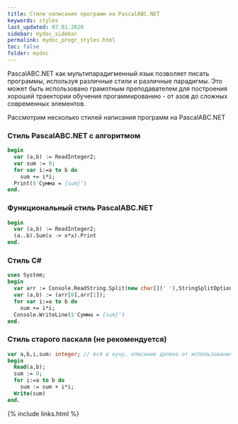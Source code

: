 ```yaml
---
title: Стили написания программ на PascalABC.NET
keywords: styles
last_updated: 07.01.2020
sidebar: mydoc_sidebar
permalink: mydoc_progr_styles.html
toc: false
folder: mydoc
---
```


PascalABC.NET как мультипарадигменный язык позволяет писать программы, используя различные стили и различные парадигмы.
Это может быть использовано грамотным преподавателем для построения хорошей траектории обучения прогаммированию - от азов до сложных современных элементов.

Рассмотрим несколько стилей написания программ на PascalABC.NET

### Стиль PascalABC.NET с алгоритмом

```pascal
begin
  var (a,b) := ReadInteger2;
  var sum := 0;
  for var i:=a to b do
    sum += i*i;
  Print($'Сумма = {sum}')    
end.
```

### Функциональный стиль PascalABC.NET

```pascal
begin
  var (a,b) := ReadInteger2;
  (a..b).Sum(x -> x*x).Print
end.
```

### Стиль C#

```pascal
uses System;
begin
  var arr := Console.ReadString.Split(new char[](' '),StringSplitOptions.RemoveEmptyEntries);
  var (a,b) := (arr[0],arr[1]);
  for var i:=a to b do
    sum += i*i;
  Console.WriteLine($'Сумма = {sum}')
end.
```

### Стиль старого паскаля (не рекомендуется)

```pascal
var a,b,i,sum: integer; // всё в кучу, описание далеко от использования
begin
  Read(a,b);
  sum := 0;
  for i:=a to b do
    sum := sum + i*i;
  Write(sum)
end.
```



{% include links.html %}
